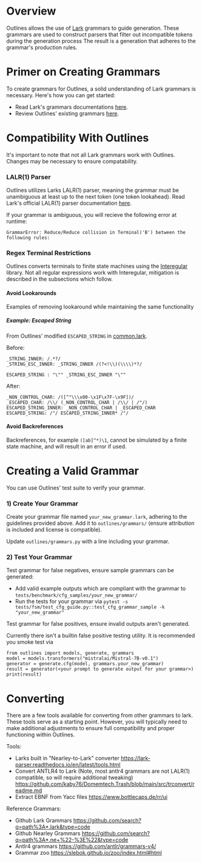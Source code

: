 # Overview

Outlines allows the use of [Lark](https://github.com/lark-parser/lark) grammars to guide generation. These grammars are used to construct parsers that filter out incompatible tokens during the generation process The result is a generation that adheres to the grammar's production rules.

# Primer on Creating Grammars

To create grammars for Outlines, a solid understanding of Lark grammars is necessary. Here's how you can get started:

- Read Lark's grammars documentations [here](https://lark-parser.readthedocs.io/en/latest/grammar.html).
- Review Outlines' existing grammars [here](/outlines/grammars).


# Compatibility With Outlines

It's important to note that not all Lark grammars work with Outlines. Changes may be necessary to ensure compatability.

### LALR(1) Parser

Outlines utilizes Larks LALR(1) parser, meaning the grammar must be unambiguous at least up to the next token (one token lookahead). Read Lark's official LALR(1) parser documentation [here](https://lark-parser.readthedocs.io/en/stable/parsers.html#lalr-1).

If your grammar is ambiguous, you will recieve the following error at runtime:

```
GrammarError: Reduce/Reduce collision in Terminal('B') between the following rules:
```

### Regex Terminal Restrictions

Outlines converts terminals to finite state machines using the [Interegular](https://github.com/MegaIng/interegular/) library. Not all regular expressions work with Interegular, mitigation is described in the subsections which follow.


#### Avoid Lookarounds

Examples of removing lookaround while maintaining the same functionality

##### Example: Escaped String

From Outlines' modified `ESCAPED_STRING` in [common.lark](/outlines/grammars/common.lark).

Before:
```
_STRING_INNER: /.*?/
_STRING_ESC_INNER: _STRING_INNER /(?<!\\)(\\\\)*?/

ESCAPED_STRING : "\"" _STRING_ESC_INNER "\""
```

After:
```
_NON_CONTROL_CHAR: /([^"\\\x00-\x1F\x7F-\x9F])/
_ESCAPED_CHAR: /\\/ (_NON_CONTROL_CHAR | /\\/ | /"/)
ESCAPED_STRING_INNER: _NON_CONTROL_CHAR | _ESCAPED_CHAR
ESCAPED_STRING: /"/ ESCAPED_STRING_INNER* /"/
```

#### Avoid Backreferences

Backreferences, for example `([ab]^*)\1`, cannot be simulated by a finite state machine, and will result in an error if used.

# Creating a Valid Grammar

You can use Outlines' test suite to verify your grammar.

### 1) Create Your Grammar

Create your grammar file named `your_new_grammar.lark`, adhering to the guidelines provided above. Add it to `outlines/grammars/` (ensure attribution is included and license is compatible).

Update `outlines/grammars.py` with a line including your grammar.

### 2) Test Your Grammar

Test grammar for false negatives, ensure sample grammars can be generated:
- Add valid example outputs which are compliant with the grammar to `tests/benchmark/cfg_samples/your_new_grammar/`
- Run the tests for your grammar via `pytest -s tests/fsm/test_cfg_guide.py::test_cfg_grammar_sample -k "your_new_grammar"`

Test grammar for false positives, ensure invalid outputs aren't generated.

Currently there isn't a builtin false positive testing utility. It is recommended you smoke test via
```
from outlines import models, generate, grammars
model = models.transformers("mistralai/Mistral-7B-v0.1")
generator = generate.cfg(model, grammars.your_new_grammar)
result = generator(<your prompt to generate output for your grammar>)
print(result)
```

# Converting
There are a few tools available for converting from other grammars to lark. These tools serve as a starting point. However, you will typically need to make additional adjustments to ensure full compatibility and proper functioning within Outlines.

Tools:
- Larks built in "Nearley-to-Lark" converter https://lark-parser.readthedocs.io/en/latest/tools.html
- Convert ANTLR4 to Lark (Note, most antlr4 grammars are not LALR(1) compatible, so will require additional tweaking) https://github.com/kaby76/Domemtech.Trash/blob/main/src/trconvert/readme.md
- Extract EBNF from Yacc files https://www.bottlecaps.de/rr/ui

Reference Grammars:
- Github Lark Grammars https://github.com/search?q=path%3A*.lark&type=code
- Github Nearley Grammars https://github.com/search?q=path%3A*.ne+%22-%3E%22&type=code
- Antlr4 grammars https://github.com/antlr/grammars-v4/
- Grammar zoo https://slebok.github.io/zoo/index.html#html
